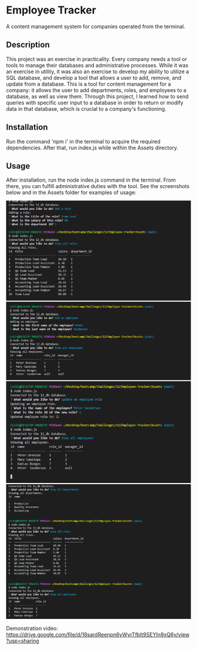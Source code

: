 # Employee Tracker

A content management system for companies operated from the terminal.

## Description

This project was an exercise in practicality. Every company needs a tool or tools to manage their databases and administrative processes. While it was an exercise in utility, it was also an exercise to develop my ability to utilize a SQL database, and develop a tool
that allows a user to add, remove, and update from a database. This is a tool for content management for a company: it allows the user to add departments, roles, and employees to a database, as well as view them. Through this project, I learned how to send queries with specific user input to a database in order to return or modify data in that database, which is crucial to a company's functioning.

## Installation

Run the command 'npm i' in the terminal to acquire the required dependencies. After that, run index.js while within the Assets directory.

## Usage

After installation, run the node index.js command in the terminal. From there, you can fulfill administrative duties with the tool.
See the screenshots below and in the Assets folder for examples of usage:

![Add role, view role](./assets/1.png)
![Add employee, view employees](./assets/2.png)
![update employee, view employees](./assets/3.png)
![viewing](./assets/4.png)

Demonstration video:
https://drive.google.com/file/d/18sardReenpn6yWyrTfblt9SEYIn9xQ6y/view?usp=sharing 
